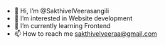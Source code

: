 - 👋 Hi, I’m @SakthivelVeerasangili
- 👀 I’m interested in Website development
- 🌱 I’m currently learning Frontend
- 📫 How to reach me sakthivelveeraa@gmail.com

<!---
SakthivelVeerasangili/SakthivelVeerasangili is a ✨ special ✨ repository because its `README.md` (this file) appears on your GitHub profile.
You can click the Preview link to take a look at your changes.
--->
